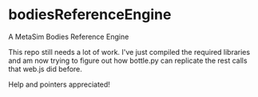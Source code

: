 bodiesReferenceEngine
=====================

A MetaSim Bodies Reference Engine

This repo still needs a lot of work. I've just compiled the required libraries and am now trying to figure out how bottle.py can replicate the rest calls that web.js did before.

Help and pointers appreciated!
